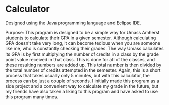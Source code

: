 # Calculator

Designed using the Java programming language and Eclipse IDE.

Purpose:
    This program is designed to be a simple way for Umass Amherst students to calculate their GPA in
  a given semester. Although calculating GPA doesn't take very long, it can become tedious when you
  are someone like me, who is constantly checking their grades. The way Umass calculates its GPA is by
  first multiplying the number of credits in a class by the grade point value received in that class. This
  is done for all of the classes, and these resulting numbers are added up. This total number is then 
  divided by the total number of credits attempted in the semester. Again, this is a short process that 
  takes usually only 5 minutes, but with this calculator, the process can be just a couple of seconds. I
  initially made this program as a side project and a convenient way to calculate my grade in the future,
  but my friends have also taken a liking to this program and have asked to use this program many times.
